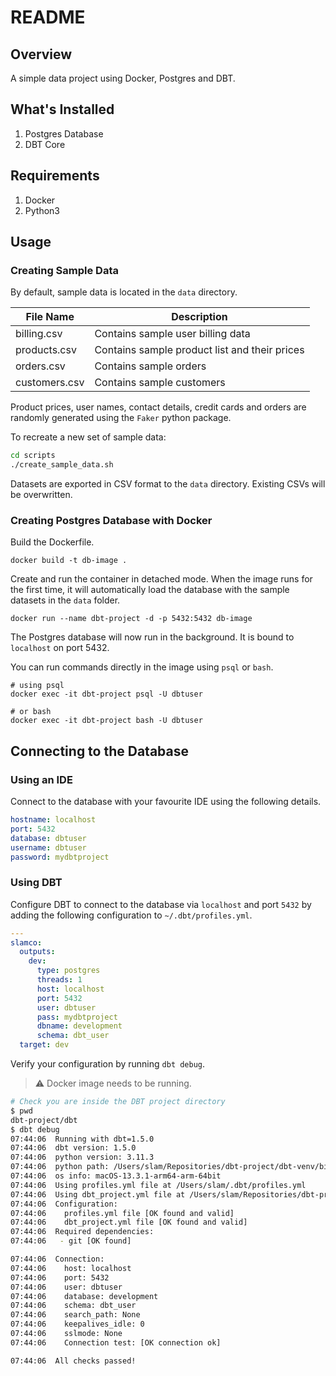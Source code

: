 # README

## Overview

A simple data project using Docker, Postgres and DBT.

## What's Installed

1. Postgres Database
2. DBT Core

## Requirements

1. Docker
2. Python3

## Usage

### Creating Sample Data

By default, sample data is located in the `data` directory.

| File Name        | Description                                   |
| ---------------- | --------------------------------------------- |
| billing.csv      | Contains sample user billing data             |
| products.csv     | Contains sample product list and their prices |
| orders.csv       | Contains sample orders                        |
| customers.csv    | Contains sample customers                     |

Product prices, user names, contact details, credit cards and orders are
randomly generated using the `Faker` python package.

To recreate a new set of sample data:

```bash
cd scripts
./create_sample_data.sh
```

Datasets are exported in CSV format to the `data` directory. Existing CSVs will
be overwritten.

### Creating Postgres Database with Docker

Build the Dockerfile.

``` shell
docker build -t db-image .
```

Create and run the container in detached mode. When the image runs for the first
time, it will automatically load the database with the sample datasets in the
`data` folder.

```shell
docker run --name dbt-project -d -p 5432:5432 db-image

```

The Postgres database will now run in the background.
It is bound to `localhost` on port 5432.

You can run commands directly in the image using `psql` or `bash`.

```shell
# using psql
docker exec -it dbt-project psql -U dbtuser

# or bash
docker exec -it dbt-project bash -U dbtuser
```

## Connecting to the Database

### Using an IDE

Connect to the database with your favourite IDE using the following
details.

```yaml
hostname: localhost
port: 5432
database: dbtuser
username: dbtuser
password: mydbtproject
```

### Using DBT

Configure DBT to connect to the database via `localhost` and port `5432` by
adding the following configuration to `~/.dbt/profiles.yml`.

```yaml
---
slamco:
  outputs:
    dev:
      type: postgres
      threads: 1
      host: localhost
      port: 5432
      user: dbtuser
      pass: mydbtproject
      dbname: development
      schema: dbt_user
  target: dev
```

Verify your configuration by running `dbt debug`.

> :warning: Docker image needs to be running.

```bash
# Check you are inside the DBT project directory
$ pwd
dbt-project/dbt
$ dbt debug
07:44:06  Running with dbt=1.5.0
07:44:06  dbt version: 1.5.0
07:44:06  python version: 3.11.3
07:44:06  python path: /Users/slam/Repositories/dbt-project/dbt-venv/bin/python3.11
07:44:06  os info: macOS-13.3.1-arm64-arm-64bit
07:44:06  Using profiles.yml file at /Users/slam/.dbt/profiles.yml
07:44:06  Using dbt_project.yml file at /Users/slam/Repositories/dbt-project/dbt/dbt_project.yml
07:44:06  Configuration:
07:44:06    profiles.yml file [OK found and valid]
07:44:06    dbt_project.yml file [OK found and valid]
07:44:06  Required dependencies:
07:44:06   - git [OK found]

07:44:06  Connection:
07:44:06    host: localhost
07:44:06    port: 5432
07:44:06    user: dbtuser
07:44:06    database: development
07:44:06    schema: dbt_user
07:44:06    search_path: None
07:44:06    keepalives_idle: 0
07:44:06    sslmode: None
07:44:06    Connection test: [OK connection ok]

07:44:06  All checks passed!
```

